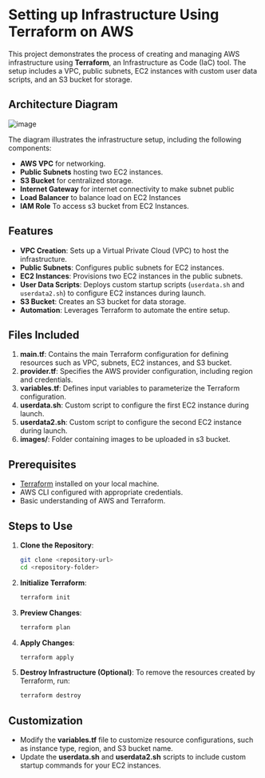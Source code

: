 # Setting up Infrastructure Using Terraform on AWS

This project demonstrates the process of creating and managing AWS infrastructure using **Terraform**, an Infrastructure as Code (IaC) tool. The setup includes a VPC, public subnets, EC2 instances with custom user data scripts, and an S3 bucket for storage.

## Architecture Diagram

![image](https://github.com/user-attachments/assets/773e71dc-7ae1-4c59-836c-5a3574a94377)

The diagram illustrates the infrastructure setup, including the following components:
- **AWS VPC** for networking.
- **Public Subnets** hosting two EC2 instances.
- **S3 Bucket** for centralized storage.
- **Internet Gateway** for internet connectivity to make subnet public
- **Load Balancer** to balance load on EC2 Instances
- **IAM Role** To access s3 bucket from EC2 Instances.

## Features

- **VPC Creation**: Sets up a Virtual Private Cloud (VPC) to host the infrastructure.
- **Public Subnets**: Configures public subnets for EC2 instances.
- **EC2 Instances**: Provisions two EC2 instances in the public subnets.
- **User Data Scripts**: Deploys custom startup scripts (`userdata.sh` and `userdata2.sh`) to configure EC2 instances during launch.
- **S3 Bucket**: Creates an S3 bucket for data storage.
- **Automation**: Leverages Terraform to automate the entire setup.

## Files Included

1. **main.tf**: Contains the main Terraform configuration for defining resources such as VPC, subnets, EC2 instances, and S3 bucket.
2. **provider.tf**: Specifies the AWS provider configuration, including region and credentials.
3. **variables.tf**: Defines input variables to parameterize the Terraform configuration.
4. **userdata.sh**: Custom script to configure the first EC2 instance during launch.
5. **userdata2.sh**: Custom script to configure the second EC2 instance during launch.
6. **images/**: Folder containing images to be uploaded in s3 bucket.

## Prerequisites

- [Terraform](https://www.terraform.io/downloads) installed on your local machine.
- AWS CLI configured with appropriate credentials.
- Basic understanding of AWS and Terraform.

## Steps to Use

1. **Clone the Repository**:
   ```bash
   git clone <repository-url>
   cd <repository-folder>
   ```

2. **Initialize Terraform**:
   ```bash
   terraform init
   ```

3. **Preview Changes**:
   ```bash
   terraform plan
   ```

4. **Apply Changes**:
   ```bash
   terraform apply
   ```

5. **Destroy Infrastructure (Optional)**:
   To remove the resources created by Terraform, run:
   ```bash
   terraform destroy
   ```

## Customization

- Modify the **variables.tf** file to customize resource configurations, such as instance type, region, and S3 bucket name.
- Update the **userdata.sh** and **userdata2.sh** scripts to include custom startup commands for your EC2 instances.
